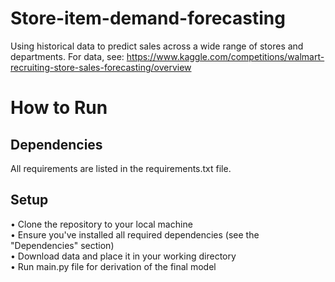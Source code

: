 # Store-item-demand-forecasting

Using historical data to predict sales across a wide range of stores and departments. For data, see: https://www.kaggle.com/competitions/walmart-recruiting-store-sales-forecasting/overview

# How to Run

## Dependencies

All requirements are listed in the requirements.txt file.


## Setup

• Clone the repository to your local machine \
• Ensure you've installed all required dependencies (see the "Dependencies" section) \
• Download data and place it in your working directory \
• Run main.py file for derivation of the final model
